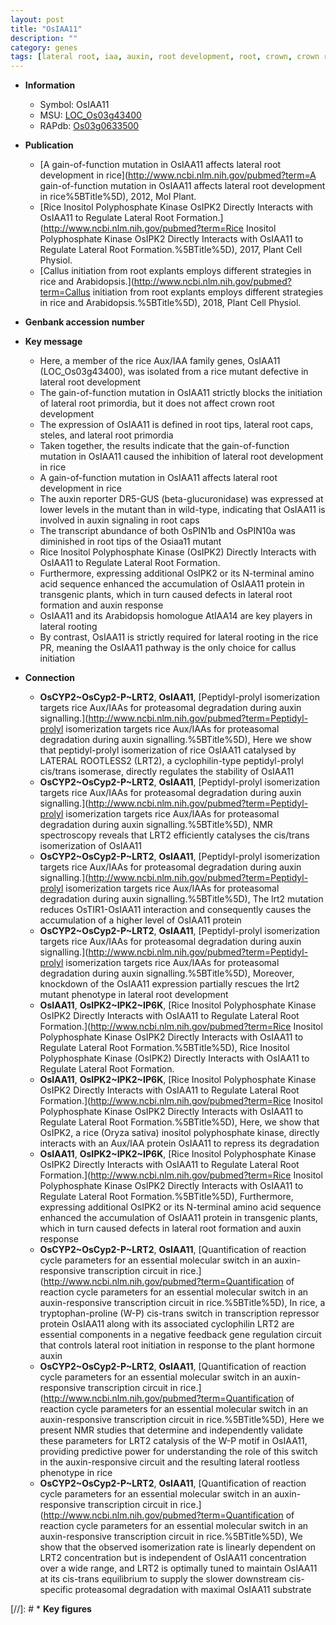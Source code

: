 ```yaml
---
layout: post
title: "OsIAA11"
description: ""
category: genes
tags: [lateral root, iaa, auxin, root development, root, crown, crown root, Kinase, auxin response]
---
```


* **Information**  
    + Symbol: OsIAA11  
    + MSU: [LOC_Os03g43400](http://rice.plantbiology.msu.edu/cgi-bin/ORF_infopage.cgi?orf=LOC_Os03g43400)  
    + RAPdb: [Os03g0633500](http://rapdb.dna.affrc.go.jp/viewer/gbrowse_details/irgsp1?name=Os03g0633500)  

* **Publication**  
    + [A gain-of-function mutation in OsIAA11 affects lateral root development in rice](http://www.ncbi.nlm.nih.gov/pubmed?term=A gain-of-function mutation in OsIAA11 affects lateral root development in rice%5BTitle%5D), 2012, Mol Plant.
    + [Rice Inositol Polyphosphate Kinase OsIPK2 Directly Interacts with OsIAA11 to Regulate Lateral Root Formation.](http://www.ncbi.nlm.nih.gov/pubmed?term=Rice Inositol Polyphosphate Kinase OsIPK2 Directly Interacts with OsIAA11 to Regulate Lateral Root Formation.%5BTitle%5D), 2017, Plant Cell Physiol.
    + [Callus initiation from root explants employs different strategies in rice and Arabidopsis.](http://www.ncbi.nlm.nih.gov/pubmed?term=Callus initiation from root explants employs different strategies in rice and Arabidopsis.%5BTitle%5D), 2018, Plant Cell Physiol.

* **Genbank accession number**  

* **Key message**  
    + Here, a member of the rice Aux/IAA family genes, OsIAA11 (LOC_Os03g43400), was isolated from a rice mutant defective in lateral root development
    + The gain-of-function mutation in OsIAA11 strictly blocks the initiation of lateral root primordia, but it does not affect crown root development
    + The expression of OsIAA11 is defined in root tips, lateral root caps, steles, and lateral root primordia
    + Taken together, the results indicate that the gain-of-function mutation in OsIAA11 caused the inhibition of lateral root development in rice
    + A gain-of-function mutation in OsIAA11 affects lateral root development in rice
    + The auxin reporter DR5-GUS (beta-glucuronidase) was expressed at lower levels in the mutant than in wild-type, indicating that OsIAA11 is involved in auxin signaling in root caps
    + The transcript abundance of both OsPIN1b and OsPIN10a was diminished in root tips of the Osiaa11 mutant
    + Rice Inositol Polyphosphate Kinase (OsIPK2) Directly Interacts with OsIAA11 to Regulate Lateral Root Formation.
    + Furthermore, expressing additional OsIPK2 or its N-terminal amino acid sequence enhanced the accumulation of OsIAA11 protein in transgenic plants, which in turn caused defects in lateral root formation and auxin response
    + OsIAA11 and its Arabidopsis homologue AtIAA14 are key players in lateral rooting
    + By contrast, OsIAA11 is strictly required for lateral rooting in the rice PR, meaning the OsIAA11 pathway is the only choice for callus initiation

* **Connection**  
    + __OsCYP2~OsCyp2-P~LRT2__, __OsIAA11__, [Peptidyl-prolyl isomerization targets rice Aux/IAAs for proteasomal degradation during auxin signalling.](http://www.ncbi.nlm.nih.gov/pubmed?term=Peptidyl-prolyl isomerization targets rice Aux/IAAs for proteasomal degradation during auxin signalling.%5BTitle%5D), Here we show that peptidyl-prolyl isomerization of rice OsIAA11 catalysed by LATERAL ROOTLESS2 (LRT2), a cyclophilin-type peptidyl-prolyl cis/trans isomerase, directly regulates the stability of OsIAA11
    + __OsCYP2~OsCyp2-P~LRT2__, __OsIAA11__, [Peptidyl-prolyl isomerization targets rice Aux/IAAs for proteasomal degradation during auxin signalling.](http://www.ncbi.nlm.nih.gov/pubmed?term=Peptidyl-prolyl isomerization targets rice Aux/IAAs for proteasomal degradation during auxin signalling.%5BTitle%5D), NMR spectroscopy reveals that LRT2 efficiently catalyses the cis/trans isomerization of OsIAA11
    + __OsCYP2~OsCyp2-P~LRT2__, __OsIAA11__, [Peptidyl-prolyl isomerization targets rice Aux/IAAs for proteasomal degradation during auxin signalling.](http://www.ncbi.nlm.nih.gov/pubmed?term=Peptidyl-prolyl isomerization targets rice Aux/IAAs for proteasomal degradation during auxin signalling.%5BTitle%5D), The lrt2 mutation reduces OsTIR1-OsIAA11 interaction and consequently causes the accumulation of a higher level of OsIAA11 protein
    + __OsCYP2~OsCyp2-P~LRT2__, __OsIAA11__, [Peptidyl-prolyl isomerization targets rice Aux/IAAs for proteasomal degradation during auxin signalling.](http://www.ncbi.nlm.nih.gov/pubmed?term=Peptidyl-prolyl isomerization targets rice Aux/IAAs for proteasomal degradation during auxin signalling.%5BTitle%5D), Moreover, knockdown of the OsIAA11 expression partially rescues the lrt2 mutant phenotype in lateral root development
    + __OsIAA11__, __OsIPK2~IPK2~IP6K__, [Rice Inositol Polyphosphate Kinase OsIPK2 Directly Interacts with OsIAA11 to Regulate Lateral Root Formation.](http://www.ncbi.nlm.nih.gov/pubmed?term=Rice Inositol Polyphosphate Kinase OsIPK2 Directly Interacts with OsIAA11 to Regulate Lateral Root Formation.%5BTitle%5D), Rice Inositol Polyphosphate Kinase (OsIPK2) Directly Interacts with OsIAA11 to Regulate Lateral Root Formation.
    + __OsIAA11__, __OsIPK2~IPK2~IP6K__, [Rice Inositol Polyphosphate Kinase OsIPK2 Directly Interacts with OsIAA11 to Regulate Lateral Root Formation.](http://www.ncbi.nlm.nih.gov/pubmed?term=Rice Inositol Polyphosphate Kinase OsIPK2 Directly Interacts with OsIAA11 to Regulate Lateral Root Formation.%5BTitle%5D),  Here, we show that OsIPK2, a rice (Oryza sativa) inositol polyphosphate kinase, directly interacts with an Aux/IAA protein OsIAA11 to repress its degradation
    + __OsIAA11__, __OsIPK2~IPK2~IP6K__, [Rice Inositol Polyphosphate Kinase OsIPK2 Directly Interacts with OsIAA11 to Regulate Lateral Root Formation.](http://www.ncbi.nlm.nih.gov/pubmed?term=Rice Inositol Polyphosphate Kinase OsIPK2 Directly Interacts with OsIAA11 to Regulate Lateral Root Formation.%5BTitle%5D),  Furthermore, expressing additional OsIPK2 or its N-terminal amino acid sequence enhanced the accumulation of OsIAA11 protein in transgenic plants, which in turn caused defects in lateral root formation and auxin response
    + __OsCYP2~OsCyp2-P~LRT2__, __OsIAA11__, [Quantification of reaction cycle parameters for an essential molecular switch in an auxin-responsive transcription circuit in rice.](http://www.ncbi.nlm.nih.gov/pubmed?term=Quantification of reaction cycle parameters for an essential molecular switch in an auxin-responsive transcription circuit in rice.%5BTitle%5D),  In rice, a tryptophan-proline (W-P) cis-trans switch in transcription repressor protein OsIAA11 along with its associated cyclophilin LRT2 are essential components in a negative feedback gene regulation circuit that controls lateral root initiation in response to the plant hormone auxin
    + __OsCYP2~OsCyp2-P~LRT2__, __OsIAA11__, [Quantification of reaction cycle parameters for an essential molecular switch in an auxin-responsive transcription circuit in rice.](http://www.ncbi.nlm.nih.gov/pubmed?term=Quantification of reaction cycle parameters for an essential molecular switch in an auxin-responsive transcription circuit in rice.%5BTitle%5D),  Here we present NMR studies that determine and independently validate these parameters for LRT2 catalysis of the W-P motif in OsIAA11, providing predictive power for understanding the role of this switch in the auxin-responsive circuit and the resulting lateral rootless phenotype in rice
    + __OsCYP2~OsCyp2-P~LRT2__, __OsIAA11__, [Quantification of reaction cycle parameters for an essential molecular switch in an auxin-responsive transcription circuit in rice.](http://www.ncbi.nlm.nih.gov/pubmed?term=Quantification of reaction cycle parameters for an essential molecular switch in an auxin-responsive transcription circuit in rice.%5BTitle%5D),  We show that the observed isomerization rate is linearly dependent on LRT2 concentration but is independent of OsIAA11 concentration over a wide range, and LRT2 is optimally tuned to maintain OsIAA11 at its cis-trans equilibrium to supply the slower downstream cis-specific proteasomal degradation with maximal OsIAA11 substrate

[//]: # * **Key figures**  


